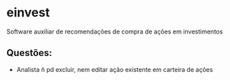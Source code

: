 # einvest
Software auxiliar de recomendações de compra de ações em investimentos

## Questões:
- Analista ñ pd excluir, nem editar ação existente em carteira de ações
